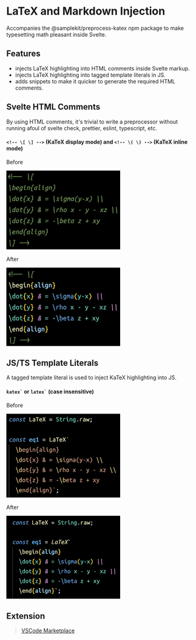 # LaTeX and Markdown Injection

Accompanies the @samplekit/preprocess-katex npm package to make typesetting math pleasant inside Svelte.

## Features

- injects LaTeX highlighting into HTML comments inside Svelte markup.
- injects LaTeX highlighting into tagged template literals in JS.
- adds snippets to make it quicker to generate the required HTML comments.

## Svelte HTML Comments

By using HTML comments, it's trivial to write a preprocessor without running afoul of svelte check, prettier, eslint, typescript, etc.

#### `<!-- \[ \] -->` (KaTeX display mode) and `<!-- \( \) -->` (KaTeX inline mode)

Before

<img alt="LaTeX display in HTML comment without extension." src="./static/demo-comment-latex-before.png" width="300" />

After

<img alt="LaTeX display in HTML comment with extension." src="./static/demo-comment-latex.png" width="300" />

## JS/TS Template Literals

A tagged template literal is used to inject KaTeX highlighting into JS.

#### <code>katex\`</code> or <code>latex\`</code> (case insensitive)

Before

<img alt="LaTeX in template literal without extension." src="./static/demo-template-latex-before.png" width="300" />

After

<img alt="LaTeX in template literal with extension." src="./static/demo-template-latex.png" width="300" />

## Extension

> [VSCode Marketplace](https://marketplace.visualstudio.com/items?itemName=timothycohen.svelte-katex)
